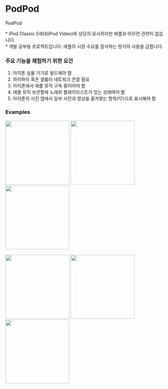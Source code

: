# PodPod
PodPod

\* iPod Classic 5세대(iPod Video)와 상당히 유사하지만 애플과 아무런 관련이 없습니다.</br>
\* 개발 공부용 프로젝트입니다. 애플의 시장 수요를 잠식하는 방식의 사용을 금합니다.

### 주요 기능을 체험하기 위한 요건
1. 아이폰 실물 기기로 빌드해야 함
2. 와이파이 혹은 셀룰러 네트워크 연결 필요
3. 아이폰에서 애플 뮤직 구독 중이어야 함
4. 애플 뮤직 보관함에 노래와 플레이리스트가 있는 상태여야 함
5. 아이폰의 사진 앱에서 일부 사진과 영상을 즐겨찾는 항목(♡)으로 표시해야 함

### Examples
<div>
<img width = "200" src = "https://github.com/oliver-or-not/PodPod/assets/107789649/8295de6d-0ad6-41fb-9ddd-1ed52b4bae87">
<img width = "200" src = "https://github.com/oliver-or-not/PodPod/assets/107789649/d4977ba4-ec46-4903-8a53-fa8f2c0a16c7">
<img width = "200" src = "https://github.com/oliver-or-not/PodPod/assets/107789649/c84fe0a5-0844-4117-aed9-10cd62f81385">
</div></br>

<div>
<img width = "200" src = "https://github.com/oliver-or-not/PodPod/assets/107789649/09125014-e316-4323-86bc-e15f937d4ddc">
<img width = "200" src = "https://github.com/oliver-or-not/PodPod/assets/107789649/2ffe9a46-6949-4a07-b8ec-f08e678563cc">
<img width = "200" src = "https://github.com/oliver-or-not/PodPod/assets/107789649/c31810f4-92e8-42a8-8370-d125df2c54f4">
</div>
